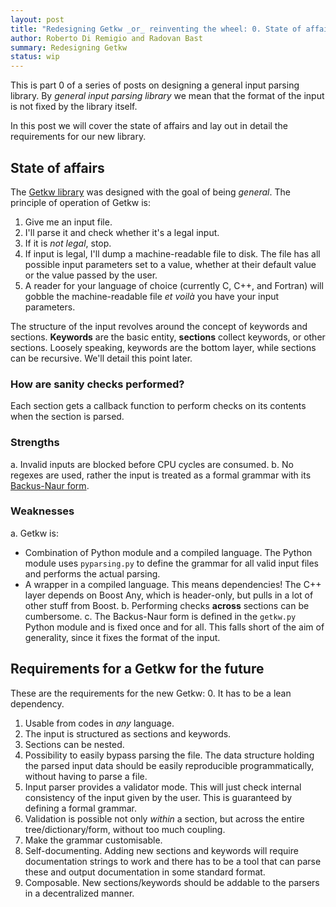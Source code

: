```yaml
---
layout: post
title: "Redesigning Getkw _or_ reinventing the wheel: 0. State of affairs and requirements"
author: Roberto Di Remigio and Radovan Bast
summary: Redesigning Getkw
status: wip
---
```


This is part 0 of a series of posts on designing a general input parsing library.
By _general input parsing library_ we mean that the format of
the input is not fixed by the library itself. 

In this post we will cover the state of affairs and lay out in detail the
requirements for our new library.

## State of affairs

The [Getkw library] was designed with the goal of being _general_.
The principle of operation of Getkw is:
1. Give me an input file.
2. I'll parse it and check whether it's a legal input.
4. If it is _not legal_, stop.
3. If input is legal, I'll dump a machine-readable file to disk. The file has all
   possible input parameters set to a value, whether at their default value or the value passed
   by the user.
4. A reader for your language of choice (currently C, C++, and Fortran) will
   gobble the machine-readable file _et voilà_ you have your input parameters.

The structure of the input revolves around the concept of keywords and sections.
**Keywords** are the basic entity, **sections** collect keywords, or other
sections. Loosely speaking, keywords are the bottom layer, while sections can be
recursive. We'll detail this point later.

### How are sanity checks performed?

Each section gets a callback function to perform checks on its contents when the
section is parsed.

### Strengths

a. Invalid inputs are blocked before CPU cycles are consumed.
b. No regexes are used, rather the input is treated as a formal grammar with its
   [Backus-Naur form].

### Weaknesses

a. Getkw is:
   - Combination of Python module and a compiled language.
     The Python module uses `pyparsing.py` to define the grammar for all
     valid input files and performs the actual parsing.
   - A wrapper in a compiled language. This means dependencies! The C++ layer
     depends on Boost Any, which is header-only, but pulls in a lot of other
     stuff from Boost.
b. Performing checks **across** sections can be cumbersome.
c. The Backus-Naur form is defined in the `getkw.py` Python module and is fixed once and for all.
   This falls short of the aim of generality, since it fixes the format of the input.
   
## Requirements for a Getkw for the future

These are the requirements for the new Getkw:
0. It has to be a lean dependency.
1. Usable from codes in _any_ language.
2. The input is structured as sections and keywords.
3. Sections can be nested.
4. Possibility to easily bypass parsing the file. The data structure holding the
   parsed input data should be easily reproducible programmatically, without
   having to parse a file.
5. Input parser provides a validator mode. This will just check internal
   consistency of the input given by the user. This is guaranteed by defining a formal grammar.
6. Validation is possible not only _within_ a section, but across the entire tree/dictionary/form, without too
   much coupling.
7. Make the grammar customisable.
8. Self-documenting. Adding new sections and keywords will require documentation
   strings to work and there has to be a tool that can parse these and output
   documentation in some standard format.
9. Composable. New sections/keywords should be addable to the parsers in a
   decentralized manner.

[Getkw library]: https://github.com/dev-cafe/libgetkw
[Backus-Naur form]: https://en.wikipedia.org/wiki/Backus%E2%80%93Naur_form
